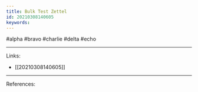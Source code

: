 ```yaml
---
title: Bulk Test Zettel
id: 20210308140605
keywords:
---
```

#alpha #bravo #charlie #delta #echo

---
Links:

- [[20210308140605]]

---
References:
